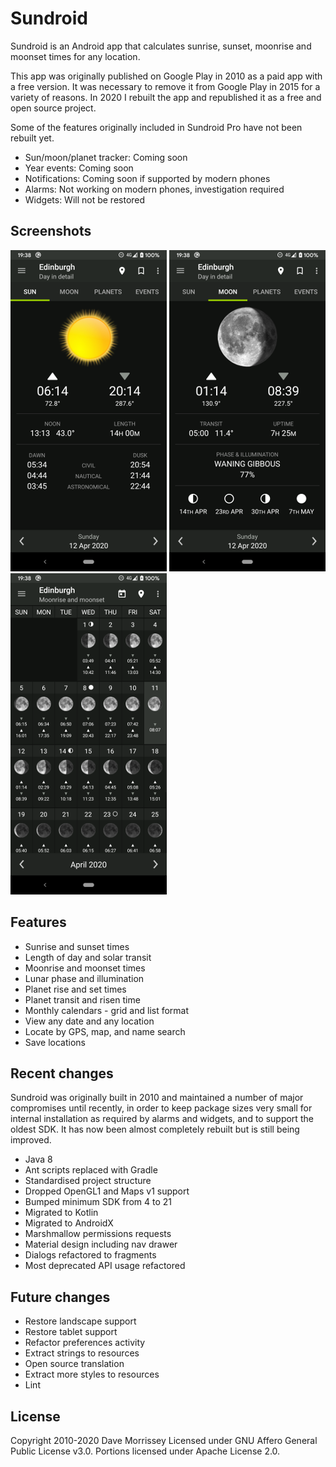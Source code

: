 Sundroid
========

Sundroid is an Android app that calculates sunrise, sunset, moonrise and moonset times for any location.

This app was originally published on Google Play in 2010 as a paid app with a free version. It was
necessary to remove it from Google Play in 2015 for a variety of reasons. In 2020 I rebuilt the app
and republished it as a free and open source project.

Some of the features originally included in Sundroid Pro have not been rebuilt yet.

* Sun/moon/planet tracker: Coming soon
* Year events: Coming soon
* Notifications: Coming soon if supported by modern phones
* Alarms: Not working on modern phones, investigation required
* Widgets: Will not be restored

Screenshots
-----------

![Screenshot 1](screenshots/screenshot1.png)
![Screenshot 2](screenshots/screenshot2.png)
![Screenshot 3](screenshots/screenshot3.png)

Features
--------

* Sunrise and sunset times
* Length of day and solar transit
* Moonrise and moonset times
* Lunar phase and illumination
* Planet rise and set times
* Planet transit and risen time
* Monthly calendars - grid and list format
* View any date and any location
* Locate by GPS, map, and name search
* Save locations

Recent changes
--------------

Sundroid was originally built in 2010 and maintained a number of major compromises until recently,
in order to keep package sizes very small for internal installation as required by alarms and widgets,
and to support the oldest SDK. It has now been almost completely rebuilt but is still being improved.

* Java 8
* Ant scripts replaced with Gradle
* Standardised project structure
* Dropped OpenGL1 and Maps v1 support
* Bumped minimum SDK from 4 to 21
* Migrated to Kotlin
* Migrated to AndroidX
* Marshmallow permissions requests
* Material design including nav drawer
* Dialogs refactored to fragments
* Most deprecated API usage refactored

Future changes
--------------

* Restore landscape support
* Restore tablet support
* Refactor preferences activity
* Extract strings to resources
* Open source translation
* Extract more styles to resources
* Lint

License
-------

Copyright 2010-2020 Dave Morrissey
Licensed under GNU Affero General Public License v3.0. Portions licensed under Apache License 2.0.
